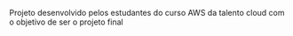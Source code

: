Projeto desenvolvido pelos estudantes do curso AWS da talento cloud com o objetivo de ser o projeto final
